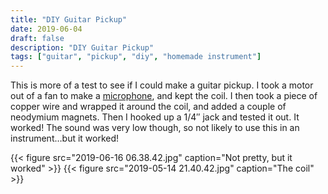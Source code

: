```yaml
---
title: "DIY Guitar Pickup"
date: 2019-06-04
draft: false
description: "DIY Guitar Pickup"
tags: ["guitar", "pickup", "diy", "homemade instrument"]
---
```

This is more of a test to see if I could make a guitar pickup. I took a motor out of a fan to make a [microphone](/instruments/mics/phonespeakerinfancase), and kept the coil. I then took a piece of copper wire and wrapped it around the coil, and added a couple of neodymium magnets. Then I hooked up a 1/4″ jack and tested it out. It worked! The sound was very low though, so not likely to use this in an instrument…but it worked!

{{< figure src="2019-06-16 06.38.42.jpg" caption="Not pretty, but it worked" >}}
{{< figure src="2019-05-14 21.40.42.jpg" caption="The coil" >}}
